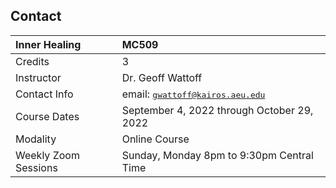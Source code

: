 ## Contact

Inner Healing | MC509
:--- | :---
Credits | 3
Instructor | Dr. Geoff Wattoff
Contact Info | email: <samp>gwattoff@kairos.aeu.edu</samp>
Course Dates | September 4, 2022 through October 29, 2022
Modality | Online Course
Weekly Zoom Sessions | Sunday, Monday 8pm to 9:30pm Central Time
